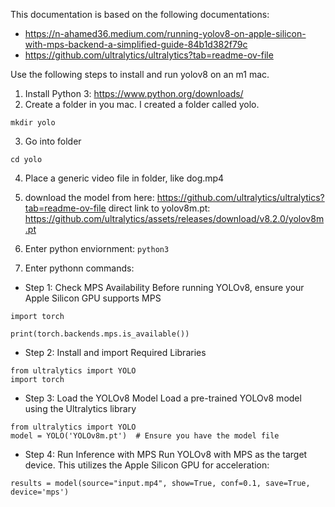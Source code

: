 This documentation is based on the following documentations: 
- https://n-ahamed36.medium.com/running-yolov8-on-apple-silicon-with-mps-backend-a-simplified-guide-84b1d382f79c
- https://github.com/ultralytics/ultralytics?tab=readme-ov-file

Use the following steps to install and run yolov8 on an m1 mac. 

1. Install Python 3: https://www.python.org/downloads/
2. Create a folder in you mac. I created a folder called yolo.

  `mkdir yolo`

3. Go into folder

`cd yolo`

4. Place a generic video file in folder, like dog.mp4

5. download the model from here: https://github.com/ultralytics/ultralytics?tab=readme-ov-file 
   direct link to yolov8m.pt: https://github.com/ultralytics/assets/releases/download/v8.2.0/yolov8m.pt

6. Enter python enviornment: 
`python3`

7. Enter pythonn commands: 

- Step 1: Check MPS Availability
Before running YOLOv8, ensure your Apple Silicon GPU supports MPS

```
import torch

print(torch.backends.mps.is_available())
```

- Step 2: Install and import Required Libraries 
```
from ultralytics import YOLO
import torch
```

- Step 3: Load the YOLOv8 Model
Load a pre-trained YOLOv8 model using the Ultralytics library

```
from ultralytics import YOLO
model = YOLO('YOLOv8m.pt')  # Ensure you have the model file
```

- Step 4: Run Inference with MPS
Run YOLOv8 with MPS as the target device. This utilizes the Apple Silicon GPU for acceleration:

`results = model(source="input.mp4", show=True, conf=0.1, save=True, device='mps')`

